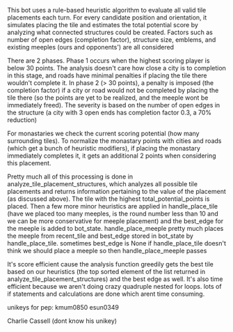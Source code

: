 This bot uses a rule-based heuristic algorithm to evaluate all valid tile placements each turn. For every candidate position and orientation, it simulates placing the tile and estimates the total potential score by analyzing what connected structures could be created. Factors such as number of open edges (completion factor), structure size, emblems, and existing meeples (ours and opponents') are all considered

There are 2 phases. Phase 1 occurs when the highest scoring player is below 30 points. The analysis doesn't care how close a city is to completion in this stage, and roads have minimal penalties if placing the tile there wouldn't complete it. In phase 2 (> 30 points), a penalty is imposed (the completion factor) if a city or road would not be completed by placing the tile there (so the points are yet to be realized, and the meeple wont be immediately freed). The severity is based on the number of open edges in the structure (a city with 3 open ends has completion factor 0.3, a 70% reduction)

For monastaries we check the current scoring potential (how many surrounding tiles). To normalize the monastary points with cities and roads (which get a bunch of heuristic modifiers), if placing the monastary immediately completes it, it gets an additional 2 points when considering this placement. 

Pretty much all of this processing is done in analyze_tile_placement_structures, which analyzes all possible tile placements and returns information pertaining to the value of the placement (as discussed above). The tile with the highest total_potential_points is placed. Then a few more minor heuristics are applied in handle_place_tile (have we placed too many meeples, is the round number less than 10 and we can be more conservative for meeple placement) and the best_edge for the meeple is added to bot_state. handle_place_meeple pretty much places the meeple from recent_tile and best_edge stored in bot_state by handle_place_tile. sometimes best_edge is None if handle_place_tile doesn't think we should place a meeple so then handle_place_meeple passes

It's score efficient cause the analysis function greedily gets the best tile based on our heuristics (the top sorted element of the list returned in analyze_tile_placement_structures) and the best edge as well. It's also time efficient because we aren't doing crazy quadruple nested for loops. lots of if statements and calculations are done which arent time consuming. 

unikeys for pep: 
kmum0850
esun0349

Charlie Cassell (dont know his unikey)